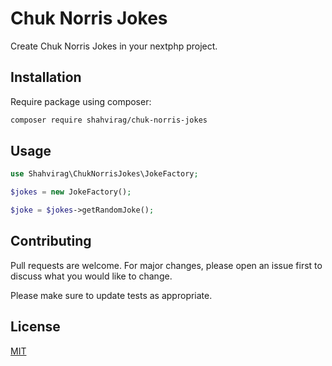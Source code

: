 # Chuk Norris Jokes

Create Chuk Norris Jokes in your nextphp project.

## Installation

Require package using composer:

```bash
composer require shahvirag/chuk-norris-jokes
```

## Usage

```php
use Shahvirag\ChukNorrisJokes\JokeFactory;

$jokes = new JokeFactory();

$joke = $jokes->getRandomJoke();
```

## Contributing
Pull requests are welcome. For major changes, please open an issue first to discuss what you would like to change.

Please make sure to update tests as appropriate.

## License
[MIT](./LICENSE.md)
